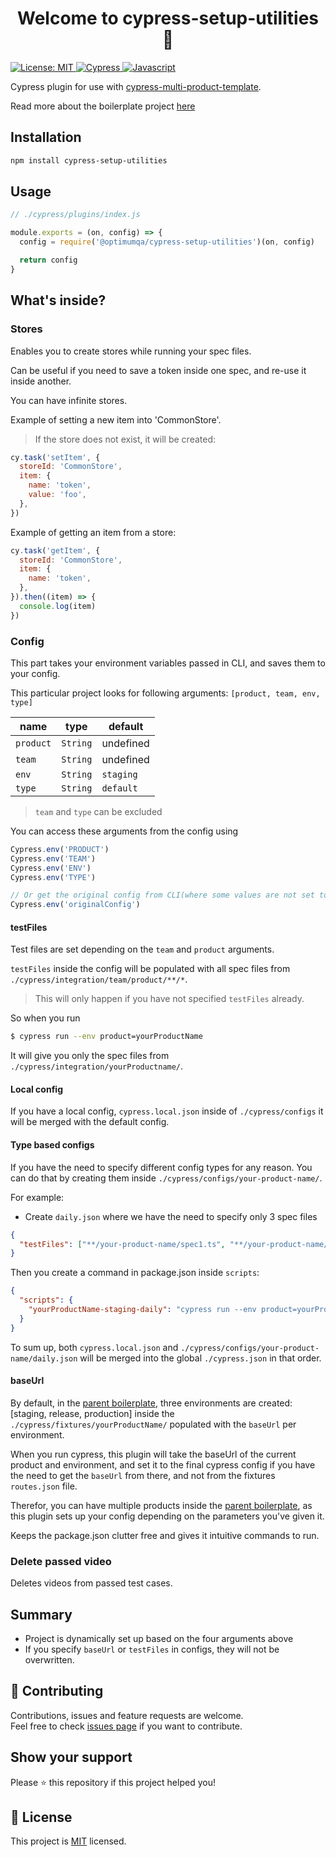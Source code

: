 <h1 align="center">Welcome to cypress-setup-utilities 👋 </h1>
<a href="https://github.com/optimumqa/cypress-setup-utilities/blob/main/LICENSE">
  <img alt="License: MIT" src="https://img.shields.io/badge/license-MIT-yellow.svg" target="_blank" />
</a>
<a href="">
  <img alt="Cypress" src="https://img.shields.io/badge/-cypress-%23E5E5E5?style=for-the-badge&logo=cypress&logoColor=058a5e" target="_blank" />
</a>
<a href="">
  <img alt="Javascript" src="https://img.shields.io/badge/javascript-%23323330.svg?style=for-the-badge&logo=javascript&logoColor=%23F7DF1E" target="_blank" />
</a>

Cypress plugin for use with [cypress-multi-product-template](https://github.com/optimumqa/cypress-multi-product-template).

Read more about the boilerplate project [here](https://github.com/optimumqa/cypress-multi-product-template/blob/main/README.md)

## Installation

```sh
npm install cypress-setup-utilities
```

## Usage

```js
// ./cypress/plugins/index.js

module.exports = (on, config) => {
  config = require('@optimumqa/cypress-setup-utilities')(on, config)

  return config
}
```

## What's inside?

### Stores

Enables you to create stores while running your spec files.

Can be useful if you need to save a token inside one spec, and re-use it inside another.

You can have infinite stores.

Example of setting a new item into 'CommonStore'.

> If the store does not exist, it will be created:

```js
cy.task('setItem', {
  storeId: 'CommonStore',
  item: {
    name: 'token',
    value: 'foo',
  },
})
```

Example of getting an item from a store:

```js
cy.task('getItem', {
  storeId: 'CommonStore',
  item: {
    name: 'token',
  },
}).then((item) => {
  console.log(item)
})
```

### Config

This part takes your environment variables passed in CLI, and saves them to your config.

This particular project looks for following arguments: `[product, team, env, type]`

| name      | type     | default   |
| --------- | -------- | --------- |
| `product` | `String` | undefined |
| `team`    | `String` | undefined |
| `env`     | `String` | `staging` |
| `type`    | `String` | `default` |

> `team` and `type` can be excluded

You can access these arguments from the config using

```js
Cypress.env('PRODUCT')
Cypress.env('TEAM')
Cypress.env('ENV')
Cypress.env('TYPE')

// Or get the original config from CLI(where some values are not set to default)
Cypress.env('originalConfig')
```

#### testFiles

Test files are set depending on the `team` and `product` arguments.

`testFiles` inside the config will be populated with all spec files from `./cypress/integration/team/product/**/*`.

> This will only happen if you have not specified `testFiles` already.

So when you run

```sh
$ cypress run --env product=yourProductName
```

It will give you only the spec files from `./cypress/integration/yourProductname/`.

#### Local config

If you have a local config, `cypress.local.json` inside of `./cypress/configs` it will be merged with the default config.

#### Type based configs

If you have the need to specify different config types for any reason. You can do that by creating them inside `./cypress/configs/your-product-name/`.

For example:

- Create `daily.json` where we have the need to specify only 3 spec files

```json
{
  "testFiles": ["**/your-product-name/spec1.ts", "**/your-product-name/spec2.ts", "**/your-product-name/spec3.ts"]
}
```

Then you create a command in package.json inside `scripts`:

```json
{
  "scripts": {
    "yourProductName-staging-daily": "cypress run --env product=yourProductName,env=staging,type=daily"
  }
}
```

To sum up, both `cypress.local.json` and `./cypress/configs/your-product-name/daily.json` will be merged into the global `./cypress.json` in that order.

#### baseUrl

By default, in the [parent boilerplate](https://github.com/optimumqa/cypress-multi-product-template), three environments are created: [staging, release, production] inside the `./cypress/fixtures/yourProductName/` populated with the `baseUrl` per environment.

When you run cypress, this plugin will take the baseUrl of the current product and environment, and set it to the final cypress config if you have the need to get the `baseUrl` from there, and not from the fixtures `routes.json` file.

Therefor, you can have multiple products inside the [parent boilerplate](https://github.com/optimumqa/cypress-multi-product-template), as this plugin sets up your config depending on the parameters you've given it.

Keeps the package.json clutter free and gives it intuitive commands to run.

### Delete passed video

Deletes videos from passed test cases.

## Summary

- Project is dynamically set up based on the four arguments above
- If you specify `baseUrl` or `testFiles` in configs, they will not be overwritten.

## 🤝 Contributing

Contributions, issues and feature requests are welcome.<br />
Feel free to check [issues page](https://github.com/optimumqa/cypress-setup-utilities/issues) if you want to contribute.<br />

## Show your support

Please ⭐️ this repository if this project helped you!

## 📝 License

This project is [MIT](https://github.com/optimumqa/cypress-setup-utilities/blob/main/LICENSE) licensed.
